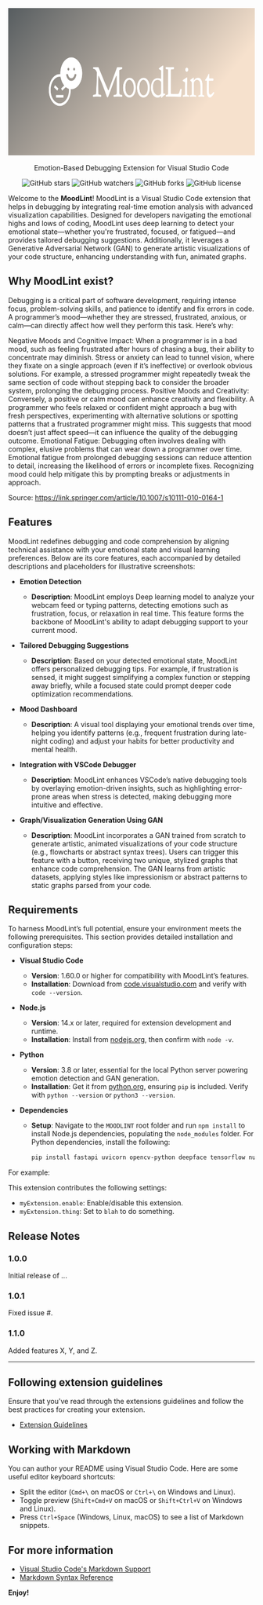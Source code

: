 <div>

<div align="center">
    <img src="MoodLint-logo/cover.png" alt="UnFake Logo" style="width: 700px; height: 300px;">
<p>Emotion-Based Debugging Extension for Visual Studio Code</p>

</div>    
</div>
</div>

<div align="center">
  
![GitHub stars](https://img.shields.io/github/stars/negativenagesh/MoodLint?style=social)
![GitHub watchers](https://img.shields.io/github/watchers/negativenagesh/MoodLint?style=social)
![GitHub forks](https://img.shields.io/github/forks/negativenagesh/MoodLint?style=social)
![GitHub license](https://img.shields.io/github/license/negativenagesh/MoodLint)
</div>

Welcome to the **MoodLint**! MoodLint is a Visual Studio Code extension that helps in debugging by integrating real-time emotion analysis with advanced visualization capabilities. Designed for developers navigating the emotional highs and lows of coding, MoodLint uses deep learning to detect your emotional state—whether you're frustrated, focused, or fatigued—and provides tailored debugging suggestions. Additionally, it leverages a Generative Adversarial Network (GAN) to generate artistic visualizations of your code structure, enhancing understanding with fun, animated graphs.

## Why MoodLint exist?

Debugging is a critical part of software development, requiring intense focus, problem-solving skills, and patience to identify and fix errors in code. A programmer’s mood—whether they are stressed, frustrated, anxious, or calm—can directly affect how well they perform this task. Here’s why:

Negative Moods and Cognitive Impact: When a programmer is in a bad mood, such as feeling frustrated after hours of chasing a bug, their ability to concentrate may diminish. Stress or anxiety can lead to tunnel vision, where they fixate on a single approach (even if it’s ineffective) or overlook obvious solutions. For example, a stressed programmer might repeatedly tweak the same section of code without stepping back to consider the broader system, prolonging the debugging process.
Positive Moods and Creativity: Conversely, a positive or calm mood can enhance creativity and flexibility. A programmer who feels relaxed or confident might approach a bug with fresh perspectives, experimenting with alternative solutions or spotting patterns that a frustrated programmer might miss. This suggests that mood doesn’t just affect speed—it can influence the quality of the debugging outcome.
Emotional Fatigue: Debugging often involves dealing with complex, elusive problems that can wear down a programmer over time. Emotional fatigue from prolonged debugging sessions can reduce attention to detail, increasing the likelihood of errors or incomplete fixes. Recognizing mood could help mitigate this by prompting breaks or adjustments in approach.

Source:
https://link.springer.com/article/10.1007/s10111-010-0164-1

## Features

MoodLint redefines debugging and code comprehension by aligning technical assistance with your emotional state and visual learning preferences. Below are its core features, each accompanied by detailed descriptions and placeholders for illustrative screenshots:

- **Emotion Detection**
  - **Description**: MoodLint employs Deep learning model to analyze your webcam feed or typing patterns, detecting emotions such as frustration, focus, or relaxation in real time. This feature forms the backbone of MoodLint's ability to adapt debugging support to your current mood.

- **Tailored Debugging Suggestions**
  - **Description**: Based on your detected emotional state, MoodLint offers personalized debugging tips. For example, if frustration is sensed, it might suggest simplifying a complex function or stepping away briefly, while a focused state could prompt deeper code optimization recommendations.

- **Mood Dashboard**
  - **Description**: A visual tool displaying your emotional trends over time, helping you identify patterns (e.g., frequent frustration during late-night coding) and adjust your habits for better productivity and mental health.

- **Integration with VSCode Debugger**
  - **Description**: MoodLint enhances VSCode’s native debugging tools by overlaying emotion-driven insights, such as highlighting error-prone areas when stress is detected, making debugging more intuitive and effective.

- **Graph/Visualization Generation Using GAN**
  - **Description**: MoodLint incorporates a GAN trained from scratch to generate artistic, animated visualizations of your code structure (e.g., flowcharts or abstract syntax trees). Users can trigger this feature with a button, receiving two unique, stylized graphs that enhance code comprehension. The GAN learns from artistic datasets, applying styles like impressionism or abstract patterns to static graphs parsed from your code.

## Requirements

To harness MoodLint’s full potential, ensure your environment meets the following prerequisites. This section provides detailed installation and configuration steps:

- **Visual Studio Code**
  - **Version**: 1.60.0 or higher for compatibility with MoodLint’s features.
  - **Installation**: Download from [code.visualstudio.com](https://code.visualstudio.com/) and verify with `code --version`.

- **Node.js**
  - **Version**: 14.x or later, required for extension development and runtime.
  - **Installation**: Install from [nodejs.org](https://nodejs.org/), then confirm with `node -v`.

- **Python**
  - **Version**: 3.8 or later, essential for the local Python server powering emotion detection and GAN generation.
  - **Installation**: Get it from [python.org](https://www.python.org/), ensuring `pip` is included. Verify with `python --version` or `python3 --version`.

- **Dependencies**
  - **Setup**: Navigate to the `MOODLINT` root folder and run `npm install` to install Node.js dependencies, populating the `node_modules` folder. For Python dependencies, install the following:
    ```bash
    pip install fastapi uvicorn opencv-python deepface tensorflow numpy pillow graphviz

For example:

This extension contributes the following settings:

* `myExtension.enable`: Enable/disable this extension.
* `myExtension.thing`: Set to `blah` to do something.

## Release Notes

### 1.0.0

Initial release of ...

### 1.0.1

Fixed issue #.

### 1.1.0

Added features X, Y, and Z.

---

## Following extension guidelines

Ensure that you've read through the extensions guidelines and follow the best practices for creating your extension.

* [Extension Guidelines](https://code.visualstudio.com/api/references/extension-guidelines)

## Working with Markdown

You can author your README using Visual Studio Code. Here are some useful editor keyboard shortcuts:

* Split the editor (`Cmd+\` on macOS or `Ctrl+\` on Windows and Linux).
* Toggle preview (`Shift+Cmd+V` on macOS or `Shift+Ctrl+V` on Windows and Linux).
* Press `Ctrl+Space` (Windows, Linux, macOS) to see a list of Markdown snippets.

## For more information

* [Visual Studio Code's Markdown Support](http://code.visualstudio.com/docs/languages/markdown)
* [Markdown Syntax Reference](https://help.github.com/articles/markdown-basics/)

**Enjoy!**
